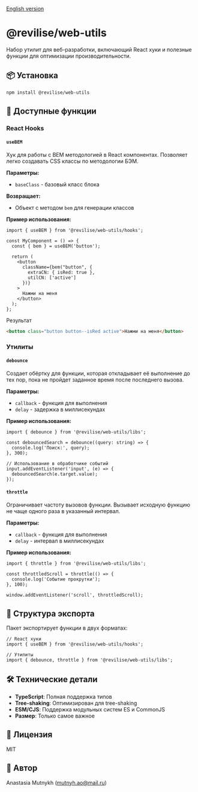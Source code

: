 [English version](README.en.md)

# @revilise/web-utils

Набор утилит для веб-разработки, включающий React хуки и полезные функции для оптимизации производительности.

## 📦 Установка

```bash
npm install @revilise/web-utils
```

## 🚀 Доступные функции

### React Hooks

#### `useBEM`
Хук для работы с BEM методологией в React компонентах. Позволяет легко создавать CSS классы по методологии БЭМ.

**Параметры:**
- `baseClass` - базовый класс блока

**Возвращает:**
- Объект с методом `bem` для генерации классов

**Пример использования:**
```tsx
import { useBEM } from '@revilise/web-utils/hooks';

const MyComponent = () => {
  const { bem } = useBEM('button');
  
  return (
    <button 
      className={bem("button", {
        extraCN: { isRed: true },
        utilCN: ['active']
      })}
    >
      Нажми на меня
    </button>
  );
};
```
Результат

```html
<button class="button button--isRed active">Нажми на меня</button>
```

### Утилиты

#### `debounce`
Создает обёртку для функции, которая откладывает её выполнение до тех пор, пока не пройдет заданное время после последнего вызова.

**Параметры:**
- `callback` - функция для выполнения
- `delay` - задержка в миллисекундах

**Пример использования:**
```tsx
import { debounce } from '@revilise/web-utils/libs';

const debouncedSearch = debounce((query: string) => {
  console.log('Поиск:', query);
}, 300);

// Использование в обработчике событий
input.addEventListener('input', (e) => {
  debouncedSearch(e.target.value);
});
```

#### `throttle`
Ограничивает частоту вызовов функции. Вызывает исходную функцию не чаще одного раза в указанный интервал.

**Параметры:**
- `callback` - функция для выполнения
- `delay` - интервал в миллисекундах

**Пример использования:**
```tsx
import { throttle } from '@revilise/web-utils/libs';

const throttledScroll = throttle(() => {
  console.log('Событие прокрутки');
}, 100);

window.addEventListener('scroll', throttledScroll);
```

## 📁 Структура экспорта

Пакет экспортирует функции в двух форматах:

```tsx
// React хуки
import { useBEM } from '@revilise/web-utils/hooks';

// Утилиты
import { debounce, throttle } from '@revilise/web-utils/libs';
```

## 🛠 Технические детали

- **TypeScript**: Полная поддержка типов
- **Tree-shaking**: Оптимизирован для tree-shaking
- **ESM/CJS**: Поддержка модульных систем ES и CommonJS
- **Размер**: Только самое важное

## 📄 Лицензия

MIT

## 👥 Автор

Anastasia Mutnykh (mutnyh.ao@mail.ru)
